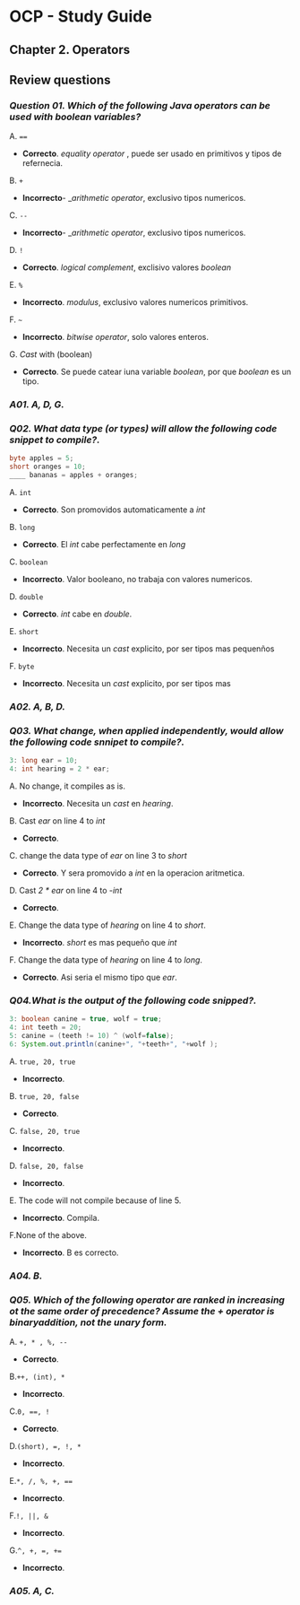 # OCP - Study Guide  

## Chapter 2. Operators

## Review questions

### _Question 01. Which of the following Java operators can be used with boolean variables?_

A. ```==```

* **Correcto**. _equality operator_ , puede ser usado en primitivos y tipos de refernecia.

B. ```+```

* **Incorrecto**- __arithmetic operator_, exclusivo tipos numericos.

C. ```--```

* **Incorrecto**- __arithmetic operator_, exclusivo tipos numericos.

D. ```!```

* **Correcto**. _logical complement_, exclisivo valores _boolean_

E. ```%```

* **Incorrecto**. _modulus_, exclusivo valores numericos primitivos.

F. ```~```

* **Incorrecto**. _bitwise operator_,  solo valores enteros.

G. _Cast_ with (boolean)

* **Correcto**.  Se puede catear iuna variable _boolean_, por que _boolean_ es un tipo.

### _A01. A, D, G._

### _Q02. What data type (or types) will allow the following code snippet to compile?._

```java
byte apples = 5;
short oranges = 10;
____ bananas = apples + oranges;
```

A.  ```int```

* **Correcto**. Son promovidos automaticamente a _int_

B. ```long```

* **Correcto**. El _int_ cabe perfectamente en _long_

C. ```boolean```

* **Incorrecto**. Valor booleano, no trabaja con valores numericos.

D. ```double```

* **Correcto**. _int_ cabe en _double_.

E. ```short```

* **Incorrecto**. Necesita un _cast_ explicito, por ser tipos mas pequenños

F. ```byte```

* **Incorrecto**. Necesita un _cast_ explicito, por ser tipos mas

### _A02. A, B, D._

### _Q03. What change, when applied independently, would allow the following code snnipet to compile?._

```java
3: long ear = 10;
4: int hearing = 2 * ear;
```

A.  No change, it compiles as is.

* **Incorrecto**.  Necesita un _cast_  en _hearing_.

B. Cast _ear_  on line 4 to _int_

* **Correcto**.

C. change the data type of _ear_ on line 3 to _short_

* **Correcto**. Y sera promovido a _int_ en la operacion aritmetica.

D. Cast _2 * ear_ on line 4 to -_int_

* **Correcto**.

E. Change the data type of _hearing_ on line 4 to _short_.

* **Incorrecto**. _short_ es mas pequeño que _int_

F. Change the data type of _hearing_ on line 4 to _long_.

* **Correcto**.  Asi seria el mismo tipo que _ear_.

### _Q04.What is the output of the following code snipped?._

```java
3: boolean canine = true, wolf = true;
4: int teeth = 20;
5: canine = (teeth != 10) ^ (wolf=false);
6: System.out.println(canine+", "+teeth+", "+wolf );
```

A. ```true, 20, true```

* **Incorrecto**.

B. ```true, 20, false```

* **Correcto**.

C. ```false, 20, true```

* **Incorrecto**.

D. ```false, 20, false```

* **Incorrecto**.

E. The code will not compile because of line 5.

* **Incorrecto**. Compila.

F.None of the above.

* **Incorrecto**. B es correcto.

### _A04. B._

### _Q05. Which of the following operator are ranked in increasing ot the same order of precedence? Assume the + operator is binaryaddition, not the unary form._

A. ```+, * , %, --```

* **Correcto**.

B.```++, (int), *```

* **Incorrecto**.

C.```0, ==, !```

* **Correcto**.

D.```(short), =, !, *```

* **Incorrecto**.

E.```*, /, %, +, ==```

* **Incorrecto**.

F.```!, ||, &```

* **Incorrecto**.

G.```^, +, =, +=```

* **Incorrecto**.

### _A05. A, C._

